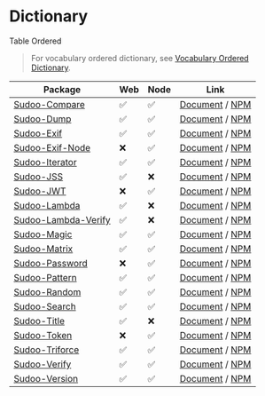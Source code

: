 # Dictionary

Table Ordered

> For vocabulary ordered dictionary, see [Vocabulary Ordered Dictionary](./vocabulary).

| Package                                                            | Web | Node | Link                                                                                       |
| ------------------------------------------------------------------ | --- | ---- | ------------------------------------------------------------------------------------------ |
| [Sudoo-Compare](//github.com/SudoDotDog/Sudoo-Compare)             | ✅   | ✅    | [Document](//compare.sudo.dog) / [NPM](//www.npmjs.com/package/@sudoo/compare)             |
| [Sudoo-Dump](//github.com/SudoDotDog/Sudoo-Dump)                   | ✅   | ✅    | [Document](//dump.sudo.dog) / [NPM](//www.npmjs.com/package/@sudoo/dump)                   |
| [Sudoo-Exif](//github.com/SudoDotDog/Sudoo-Exif)                   | ✅   | ✅    | [Document](//exif.sudo.dog) / [NPM](//www.npmjs.com/package/@sudoo/exif)                   |
| [Sudoo-Exif-Node](//github.com/SudoDotDog/Sudoo-Exif-Node)         | ❌   | ✅    | [Document](//exif-node.sudo.dog) / [NPM](//www.npmjs.com/package/@sudoo/exif-node)         |
| [Sudoo-Iterator](//github.com/SudoDotDog/Sudoo-Iterator)           | ✅   | ✅    | [Document](//iterator.sudo.dog) / [NPM](//www.npmjs.com/package/@sudoo/iterator)           |
| [Sudoo-JSS](//github.com/SudoDotDog/Sudoo-JSS)                     | ✅   | ❌    | [Document](//jss.sudo.dog) / [NPM](//www.npmjs.com/package/@sudoo/jss)                     |
| [Sudoo-JWT](//github.com/SudoDotDog/Sudoo-JWT)                     | ❌   | ✅    | [Document](//jwt.sudo.dog) / [NPM](//www.npmjs.com/package/@sudoo/jwt)                     |
| [Sudoo-Lambda](//github.com/SudoDotDog/Sudoo-Lambda)               | ✅   | ❌    | [Document](//lambda.sudo.dog) / [NPM](//www.npmjs.com/package/@sudoo/lambda)               |
| [Sudoo-Lambda-Verify](//github.com/SudoDotDog/Sudoo-Lambda-Verify) | ✅   | ❌    | [Document](//lambda-verify.sudo.dog) / [NPM](//www.npmjs.com/package/@sudoo/lambda-verify) |
| [Sudoo-Magic](//github.com/SudoDotDog/Sudoo-Magic)                 | ✅   | ✅    | [Document](//magic.sudo.dog) / [NPM](//www.npmjs.com/package/@sudoo/magic)                 |
| [Sudoo-Matrix](//github.com/SudoDotDog/Sudoo-Matrix)               | ✅   | ✅    | [Document](//matrix.sudo.dog) / [NPM](//www.npmjs.com/package/@sudoo/matrix)               |
| [Sudoo-Password](//github.com/SudoDotDog/Sudoo-Password)           | ❌   | ✅    | [Document](//password.sudo.dog) / [NPM](//www.npmjs.com/package/@sudoo/password)           |
| [Sudoo-Pattern](//github.com/SudoDotDog/Sudoo-Pattern)             | ✅   | ✅    | [Document](//pattern.sudo.dog) / [NPM](//www.npmjs.com/package/@sudoo/pattern)             |
| [Sudoo-Random](//github.com/SudoDotDog/Sudoo-Random)               | ✅   | ✅    | [Document](//random.sudo.dog) / [NPM](//www.npmjs.com/package/@sudoo/random)               |
| [Sudoo-Search](//github.com/SudoDotDog/Sudoo-Search)               | ✅   | ✅    | [Document](//search.sudo.dog) / [NPM](//www.npmjs.com/package/@sudoo/search)               |
| [Sudoo-Title](//github.com/SudoDotDog/Sudoo-Title)                 | ✅   | ❌    | [Document](//title.sudo.dog) / [NPM](//www.npmjs.com/package/@sudoo/title)                 |
| [Sudoo-Token](//github.com/SudoDotDog/Sudoo-Token)                 | ❌   | ✅    | [Document](//token.sudo.dog) / [NPM](//www.npmjs.com/package/@sudoo/token)                 |
| [Sudoo-Triforce](//github.com/SudoDotDog/Sudoo-Triforce)           | ✅   | ✅    | [Document](//triforce.sudo.dog) / [NPM](//www.npmjs.com/package/@sudoo/triforce)           |
| [Sudoo-Verify](//github.com/SudoDotDog/Sudoo-Verify)               | ✅   | ✅    | [Document](//verify.sudo.dog) / [NPM](//www.npmjs.com/package/@sudoo/verify)               |
| [Sudoo-Version](//github.com/SudoDotDog/Sudoo-Version)             | ✅   | ✅    | [Document](//version.sudo.dog) / [NPM](//www.npmjs.com/package/@sudoo/version)             |
